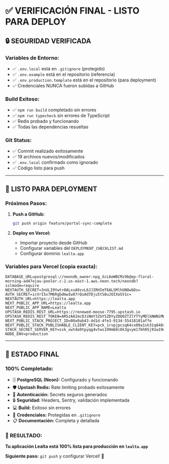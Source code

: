 # ✅ VERIFICACIÓN FINAL - LISTO PARA DEPLOY

## 🔒 SEGURIDAD VERIFICADA

### **Variables de Entorno:**
- ✅ `.env.local` está en `.gitignore` (protegido)
- ✅ `.env.example` está en el repositorio (referencia)
- ✅ `.env.production.template` está en el repositorio (para deployment)
- ✅ Credenciales NUNCA fueron subidas a GitHub

### **Build Exitoso:**
- ✅ `npm run build` completado sin errores
- ✅ `npm run typecheck` sin errores de TypeScript
- ✅ Redis probado y funcionando
- ✅ Todas las dependencias resueltas

### **Git Status:**
- ✅ Commit realizado exitosamente
- ✅ 19 archivos nuevos/modificados
- ✅ `.env.local` confirmado como ignorado
- ✅ Código listo para push

---

## 🚀 LISTO PARA DEPLOYMENT

### **Próximos Pasos:**
1. **Push a GitHub:**
   ```bash
   git push origin feature/portal-sync-complete
   ```

2. **Deploy en Vercel:**
   - Importar proyecto desde GitHub
   - Configurar variables del `DEPLOYMENT_CHECKLIST.md`
   - Configurar dominio `lealta.app`

### **Variables para Vercel (copia exacta):**
```env
DATABASE_URL=postgresql://neondb_owner:npg_XcL6eWBCMz9b@ep-floral-morning-ad47ojau-pooler.c-2.us-east-1.aws.neon.tech/neondb?sslmode=require
NEXTAUTH_SECRET=3nULI9Ywt+8ALxxA9zvL6JJIRHImT6ALSMlhUN8wbDs=
AUTH_SECRET=icVrI5x7M6RgbdmwIw87rQsAd7Dju5tS8uJOIXoSV1c=
NEXTAUTH_URL=https://lealta.app
NEXT_PUBLIC_APP_URL=https://lealta.app
NEXT_PUBLIC_APP_NAME=Lealta
UPSTASH_REDIS_REST_URL=https://renewed-moose-7795.upstash.io
UPSTASH_REDIS_REST_TOKEN=AR5zAAImcDJiNmY3ZGY5ZDYyZDQ0ZTZlYTYyMDlkNWNiMWNjYWE0ZXAyNzc5NQ
NEXT_PUBLIC_STACK_PROJECT_ID=00a9ab43-4d1d-4fe3-9134-55418101affe
NEXT_PUBLIC_STACK_PUBLISHABLE_CLIENT_KEY=pck_1rvpjpcsq64cx09a1sh31q648sstfk0rbfjzqzfkc9y28
STACK_SECRET_SERVER_KEY=ssk_xwtda9tpyqg4vtws199m68c8k3gvym17bh05j91w19drg
NODE_ENV=production
```

---

## 🎯 ESTADO FINAL

### **100% Completado:**
- 🗄️ **PostgreSQL (Neon):** Configurado y funcionando
- 🛡️ **Upstash Redis:** Rate limiting probado exitosamente
- 🔑 **Autenticación:** Secrets seguros generados
- 🔒 **Seguridad:** Headers, Sentry, validación implementada
- 💻 **Build:** Exitoso sin errores
- 🚫 **Credenciales:** Protegidas en `.gitignore`
- 📋 **Documentación:** Completa y detallada

### **🎉 RESULTADO:**
**Tu aplicación Lealta está 100% lista para producción en `lealta.app`**

**Siguiente paso:** `git push` y configurar Vercel! 🚀

